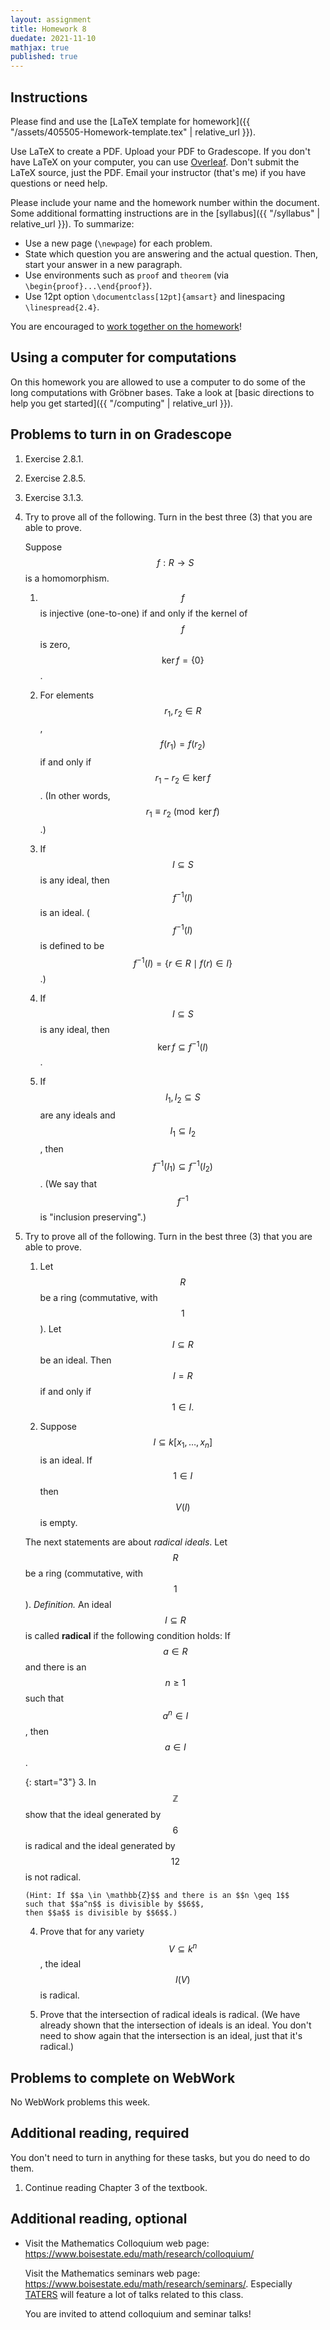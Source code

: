 ```yaml
---
layout: assignment
title: Homework 8
duedate: 2021-11-10
mathjax: true
published: true
---
```


## Instructions

Please find and use the [LaTeX template for homework]({{ "/assets/405505-Homework-template.tex" | relative_url }}).

Use LaTeX to create a PDF. Upload your PDF to Gradescope.
If you don't have LaTeX on your computer, you can use [Overleaf](https://overleaf.com).
Don't submit the LaTeX source, just the PDF.
Email your instructor (that's me) if you have questions or need help.

Please include your name and the homework number within the document.
Some additional formatting instructions are in the
[syllabus]({{ "/syllabus" | relative_url }}).
To summarize:

+ Use a new page (`\newpage`) for each problem.
+ State which question you are answering and the actual question.
  Then, start your answer in a new paragraph.
+ Use environments such as `proof` and `theorem`
  (via `\begin{proof}...\end{proof}`).
+ Use 12pt option `\documentclass[12pt]{amsart}` and linespacing `\linespread{2.4}`.


You are encouraged to [work together on the homework](https://zteitler.github.io/2021C-405/syllabus.html#a-note-on-collaboration)!


## Using a computer for computations

On this homework you are allowed to use a computer to do some of the long
computations with Gröbner bases.
Take a look at [basic directions to help you get started]({{ "/computing" | relative_url }}).


## Problems to turn in on Gradescope

1.  Exercise 2.8.1.

2.  Exercise 2.8.5.

3.  Exercise 3.1.3.

4.  Try to prove all of the following.
    Turn in the best three (3) that you are able to prove.
    
    Suppose $$f : R \to S$$ is a homomorphism.
    
    1.  $$f$$ is injective (one-to-one) if and only if
        the kernel of $$f$$ is zero, $$\ker f = \{0\}$$.
    
    2.  For elements $$r_1,r_2 \in R$$, $$f(r_1) = f(r_2)$$
        if and only if $$r_1 - r_2 \in \ker f$$.
        (In other words, $$r_1 \equiv r_2 \pmod{\ker f}$$.)
    
    3.  If $$I \subseteq S$$ is any ideal, then $$f^{-1}(I)$$ is an ideal.
        ($$f^{-1}(I)$$ is defined to be $$f^{-1}(I) = \{ r \in R \mid f(r) \in I \}$$.)
    
    4.  If $$I \subseteq S$$ is any ideal, then $$\ker f \subseteq f^{-1}(I)$$.
    
    5.  If $$I_1, I_2 \subseteq S$$ are any ideals and $$I_1 \subseteq I_2$$,
        then $$f^{-1}(I_1) \subseteq f^{-1}(I_2)$$.
        (We say that $$f^{-1}$$ is "inclusion preserving".)

5.  Try to prove all of the following.
    Turn in the best three (3) that you are able to prove.

    1.  Let $$R$$ be a ring (commutative, with $$1$$).
        Let $$I \subseteq R$$ be an ideal.
        Then $$I = R$$ if and only if $$1 \in I.$$
    
    2.  Suppose $$I \subseteq k[x_1,\dotsc,x_n]$$ is an ideal.
        If $$1 \in I$$ then $$V(I)$$ is empty.
    
    The next statements are about *radical ideals*.
    Let $$R$$ be a ring (commutative, with $$1$$).
    *Definition.* An ideal $$I \subseteq R$$ is called **radical**
    if the following condition holds:
    If $$a \in R$$ and there is an $$n \geq 1$$ such that $$a^n \in I$$, then $$a \in I$$.
    
    {: start="3"}
    3.  In $$\mathbb{Z}$$ show that the ideal generated by $$6$$ is radical
        and the ideal generated by $$12$$ is not radical.
        
        (Hint: If $$a \in \mathbb{Z}$$ and there is an $$n \geq 1$$
        such that $$a^n$$ is divisible by $$6$$,
        then $$a$$ is divisible by $$6$$.)
    
    4.  Prove that for any variety $$V \subseteq k^n$$, the ideal $$I(V)$$ is radical.
    
    5.  Prove that the intersection of radical ideals is radical.
        (We have already shown that the intersection of ideals is an ideal.
        You don't need to show again that the intersection is an ideal, just that it's radical.)



## Problems to complete on WebWork

No WebWork problems this week.



## Additional reading, required

You don't need to turn in anything for these tasks, but you do need to do them.

1.  Continue reading Chapter 3 of the textbook.



## Additional reading, optional


+   Visit the Mathematics Colloquium web page: <https://www.boisestate.edu/math/research/colloquium/>

    Visit the Mathematics seminars web page: <https://www.boisestate.edu/math/research/seminars/>.
    Especially [TATERS](https://sites.google.com/boisestate.edu/taters/)
    will feature a lot of talks related to this class.

    You are invited to attend colloquium and seminar talks!


